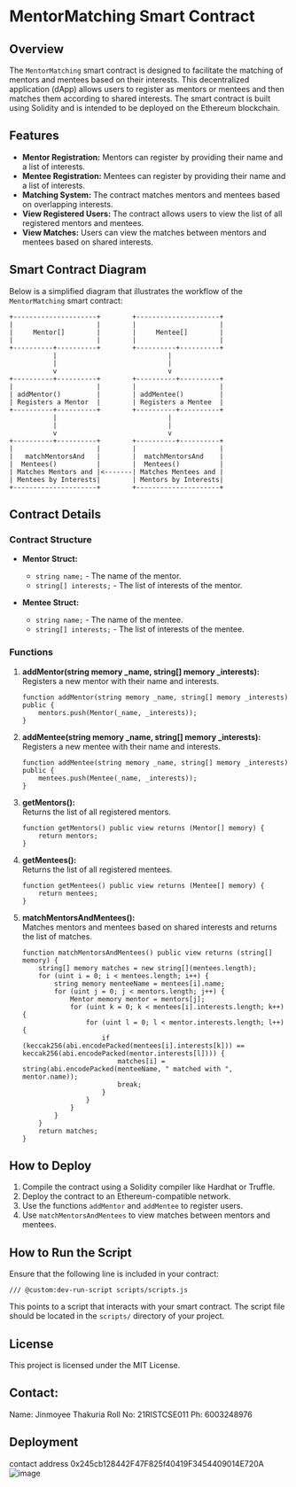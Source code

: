 # MentorMatching Smart Contract

## Overview

The `MentorMatching` smart contract is designed to facilitate the matching of mentors and mentees based on their interests. This decentralized application (dApp) allows users to register as mentors or mentees and then matches them according to shared interests. The smart contract is built using Solidity and is intended to be deployed on the Ethereum blockchain.

## Features

- **Mentor Registration:** Mentors can register by providing their name and a list of interests.
- **Mentee Registration:** Mentees can register by providing their name and a list of interests.
- **Matching System:** The contract matches mentors and mentees based on overlapping interests.
- **View Registered Users:** The contract allows users to view the list of all registered mentors and mentees.
- **View Matches:** Users can view the matches between mentors and mentees based on shared interests.

## Smart Contract Diagram

Below is a simplified diagram that illustrates the workflow of the `MentorMatching` smart contract:

```plaintext
+---------------------+        +---------------------+
|                     |        |                     |
|     Mentor[]        |        |     Mentee[]        |
|                     |        |                     |
+----------+----------+        +----------+----------+
           |                            |
           |                            |
           v                            v
+----------+----------+        +----------+----------+
|                     |        |                     |
| addMentor()         |        | addMentee()         |
| Registers a Mentor  |        | Registers a Mentee  |
+----------+----------+        +----------+----------+
           |                            |
           |                            |
           v                            v
+----------+----------+        +----------+----------+
|                     |        |                     |
|   matchMentorsAnd   |        |  matchMentorsAnd    |
|  Mentees()          |        |  Mentees()          |
| Matches Mentors and |<-------| Matches Mentees and |
| Mentees by Interests|        | Mentors by Interests|
+---------------------+        +---------------------+
```

## Contract Details

### Contract Structure

- **Mentor Struct:**
  - `string name;` - The name of the mentor.
  - `string[] interests;` - The list of interests of the mentor.

- **Mentee Struct:**
  - `string name;` - The name of the mentee.
  - `string[] interests;` - The list of interests of the mentee.

### Functions

1. **addMentor(string memory _name, string[] memory _interests):**  
   Registers a new mentor with their name and interests.
   ```solidity
   function addMentor(string memory _name, string[] memory _interests) public {
       mentors.push(Mentor(_name, _interests));
   }
   ```

2. **addMentee(string memory _name, string[] memory _interests):**  
   Registers a new mentee with their name and interests.
   ```solidity
   function addMentee(string memory _name, string[] memory _interests) public {
       mentees.push(Mentee(_name, _interests));
   }
   ```

3. **getMentors():**  
   Returns the list of all registered mentors.
   ```solidity
   function getMentors() public view returns (Mentor[] memory) {
       return mentors;
   }
   ```

4. **getMentees():**  
   Returns the list of all registered mentees.
   ```solidity
   function getMentees() public view returns (Mentee[] memory) {
       return mentees;
   }
   ```

5. **matchMentorsAndMentees():**  
   Matches mentors and mentees based on shared interests and returns the list of matches.
   ```solidity
   function matchMentorsAndMentees() public view returns (string[] memory) {
       string[] memory matches = new string[](mentees.length);
       for (uint i = 0; i < mentees.length; i++) {
           string memory menteeName = mentees[i].name;
           for (uint j = 0; j < mentors.length; j++) {
               Mentor memory mentor = mentors[j];
               for (uint k = 0; k < mentees[i].interests.length; k++) {
                   for (uint l = 0; l < mentor.interests.length; l++) {
                       if (keccak256(abi.encodePacked(mentees[i].interests[k])) == keccak256(abi.encodePacked(mentor.interests[l]))) {
                           matches[i] = string(abi.encodePacked(menteeName, " matched with ", mentor.name));
                           break;
                       }
                   }
               }
           }
       }
       return matches;
   }
   ```

## How to Deploy

1. Compile the contract using a Solidity compiler like Hardhat or Truffle.
2. Deploy the contract to an Ethereum-compatible network.
3. Use the functions `addMentor` and `addMentee` to register users.
4. Use `matchMentorsAndMentees` to view matches between mentors and mentees.

## How to Run the Script

Ensure that the following line is included in your contract:

```solidity
/// @custom:dev-run-script scripts/scripts.js
```

This points to a script that interacts with your smart contract. The script file should be located in the `scripts/` directory of your project.

## License

This project is licensed under the MIT License.

##  Contact:

Name: Jinmoyee Thakuria
Roll No: 21RISTCSE011
Ph: 6003248976

## Deployment

contact address 0x245cb128442F47F825f40419F3454409014E720A
![image](https://github.com/user-attachments/assets/7394b84c-7aa8-4456-95d0-f737c16d8edb)

